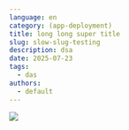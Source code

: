 ```yaml
---
language: en
category: (app-deployment)
title: long long super title
slug: slow-slug-testing
description: dsa
date: 2025-07-23
tags:
  - das
authors:
  - default
---
```

![](app-deployment/slow-slug-testing/images/1_6bfmkmdgzrwwvvpsay3ivw.webp)

